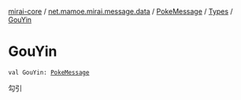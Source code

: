 [mirai-core](../../../index.md) / [net.mamoe.mirai.message.data](../../index.md) / [PokeMessage](../index.md) / [Types](index.md) / [GouYin](./-gou-yin.md)

# GouYin

`val GouYin: `[`PokeMessage`](../index.md)

勾引

